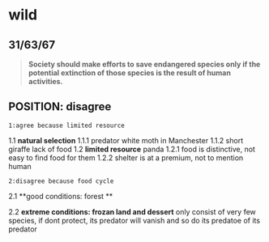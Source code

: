 wild
======================
31/63/67
------------------------
>**Society should make efforts to save endangered species only if the potential extinction of those species is the result of human activities.**

## POSITION: disagree
    1:agree because limited resource
1.1 **natural selection** 
1.1.1 predator white moth in Manchester
1.1.2 short giraffe lack of food
1.2 **limited resource** panda
1.2.1 food is distinctive, not easy to find food for them
1.2.2 shelter is at a premium, not to mention human

    2:disagree because food cycle
2.1 **good conditions: forest **

2.2 **extreme conditions: frozan land and dessert**
only consist of very few species, if dont protect, its predator will vanish and so do its predatoe of its predator
    
<!--stackedit_data:
eyJoaXN0b3J5IjpbNzg4MzE5MDc5LDE4Nzk5ODkyNjldfQ==
-->